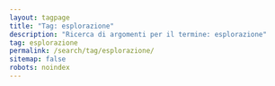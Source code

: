```yaml
---
layout: tagpage
title: "Tag: esplorazione"
description: "Ricerca di argomenti per il termine: esplorazione"
tag: esplorazione
permalink: /search/tag/esplorazione/
sitemap: false
robots: noindex
---
```

